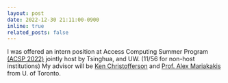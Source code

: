```yaml
---
layout: post
date: 2022-12-30 21:11:00-0900
inline: true
related_posts: false
---
```


I was offered an intern position at Access Computing Summer Program [(ACSP 2022)](https://gixnetwork.org/community/outreach-programs/access-computing/) jointly host by Tsinghua, and UW. (11/56 for non-host institutions) My advisor will be [Ken Christofferson](https://ken-chris.github.io/) and [Prof. Alex Mariakakis](https://mariakakis.github.io/) from U. of Toronto.